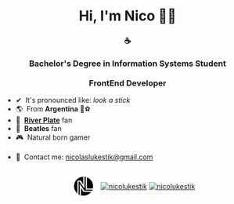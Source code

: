 <h1 align="center">Hi, I'm Nico 👋🏼</h1>
<h3 align="center">
  ☕
  <br/><br/>Bachelor's Degree in Information Systems Student<br/><br/>
  FrontEnd Developer<br/>
</h3>


- ✔&nbsp;&nbsp;It's pronounced like: *look a stick*
- 🌎&nbsp;&nbsp;From **Argentina** 🧉⚽
- 🐓&nbsp;&nbsp;**[River Plate](https://es.wikipedia.org/wiki/Club_Atl%C3%A9tico_River_Plate)** fan
- 🎵&nbsp;&nbsp;**Beatles** fan
- 🎮&nbsp;&nbsp;Natural born gamer<br/><br/>
- 📩&nbsp;&nbsp;Contact me: [nicolaslukestik@gmail.com](mailto:nicolaslukestik@gmail.com?subject=[From%20Your%20GitHub])<br/><br/>

<p align="center">
  &nbsp;&nbsp;&nbsp;&nbsp;&nbsp;&nbsp;
  <a href="https://nicolukestik.netlify.app" target="_blank"><img align="center" src="https://raw.githubusercontent.com/nlukestik/nlukestik/main/NL7%2Bmini.png" height="40" width="40" /></a>&nbsp;&nbsp;&nbsp;
  <a href="https://linkedin.com/in/nicolukestik" target="_blank"><img align="center" src="https://cdn-icons-png.flaticon.com/512/174/174857.png" alt="nicolukestik" height="38" width="38" /></a>
  <a href="https://instagram.com/nicolukestik" target="_blank"><img align="center" src="https://anthoncode.com/wp-content/uploads/2019/07/logo-minimalist-instagram.png?is-pending-load=1" alt="nicolukestik" height="40" width="61" /></a>
</p>

<!-- - 👯 I’m looking to collaborate on <br/>-->
<!-- - 🤔 I’m looking for help with ...<br/>-->
<!-- - 💬 Ask me about ...<br/> -->
